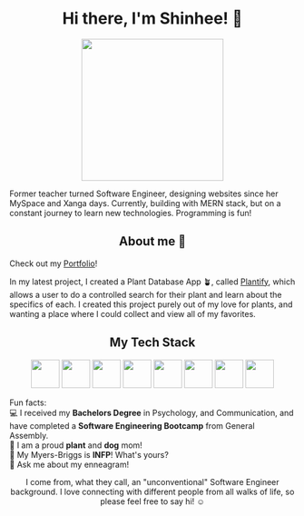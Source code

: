 ### <h1 align="center">Hi there, I'm Shinhee! 👋</h1>

<p align="center"><img src="https://media.giphy.com/media/YrZECW1GgBkqat6F0B/giphy.gif" width="250" height="250"/></p>

Former teacher turned Software Engineer, designing websites since her MySpace and Xanga days. Currently, building with MERN stack, but on a constant journey to learn new technologies. Programming is fun!

<h2 align="center">About me 💭</h2>

Check out my [Portfolio](https://shinheep.github.io/)!

In my latest project, I created a Plant Database App 🪴, called [Plantify](https://shinheep.github.io/Plantify/#/), which allows a user to do a controlled search for their plant and learn about the specifics of each. I created this project purely out of my love for plants, and wanting a place where I could collect and view all of my favorites.

<h2 align="center">My Tech Stack</h2>

<p align="center">
  <img src="https://cdn-icons-png.flaticon.com/512/732/732212.png" width="50" height="50"/>
  <img src="https://cdn4.iconfinder.com/data/icons/iconsimple-programming/512/css-512.png" width="50" height="50"/>
  <img src="https://icon-library.com/images/javascript-icon-png/javascript-icon-png-23.jpg" width="50" height="50"/>
  <img src="https://pngset.com/images/js-logo-react-react-js-icon-symbol-trademark-star-symbol-grenade-transparent-png-1952990.png" width="50" height="50"/>
  <img src="https://cdn3.iconfinder.com/data/icons/logos-and-brands-adobe/512/267_Python-512.png" width="50" height="50"/>
  <img src="https://icon-library.com/images/django-icon/django-icon-0.jpg" width="50" height="50"/>
  <img src="https://w1.pngwing.com/pngs/711/379/png-transparent-green-grass-mongodb-database-documentoriented-database-dashboard-nosql-bson-javascript.png" width="50" height="50"/>
  <img src="https://pngset.com/images/node-js-nodejs-number-symbol-text-recycling-symbol-transparent-png-1383018.png" width="50" height="50"/>
</p>


Fun facts: <br>
💻 I received my **Bachelors Degree** in Psychology, and Communication, and have completed a **Software Engineering Bootcamp** from General Assembly. <br>
🐶 I am a proud **plant** and **dog** mom! <br>
🌝 My Myers-Briggs is **INFP**! What's yours? <br>
🌸 Ask me about my enneagram!

<p align="center">I come from, what they call, an "unconventional" Software Engineer background. I love connecting with different people from all walks of life, so please feel free to say hi! ☺️</p>

<!--
**shinheep/shinheep** is a ✨ _special_ ✨ repository because its `README.md` (this file) appears on your GitHub profile.

Here are some ideas to get you started:

- 🔭 I’m currently working on ...
- 🌱 I’m currently learning ...
- 👯 I’m looking to collaborate on ...
- 🤔 I’m looking for help with ...
- 💬 Ask me about ...
- 📫 How to reach me: ...
- 😄 Pronouns: ...
- ⚡ Fun fact: ...
-->

